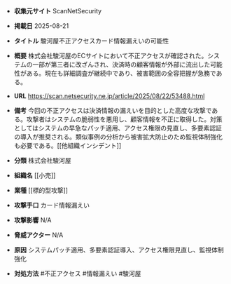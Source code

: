 - **収集元サイト**
ScanNetSecurity

- **掲載日**
2025-08-21

- **タイトル**
駿河屋不正アクセスカード情報漏えいの可能性

- **概要**
株式会社駿河屋のECサイトにおいて不正アクセスが確認された。システムの一部が第三者に改ざんされ、決済時の顧客情報が外部に流出した可能性がある。現在も詳細調査が継続中であり、被害範囲の全容把握が急務である。

- **URL**
https://scan.netsecurity.ne.jp/article/2025/08/22/53488.html

- **備考**
今回の不正アクセスは決済情報の漏えいを目的とした高度な攻撃である。攻撃者はシステムの脆弱性を悪用し、顧客情報を不正に取得した。対策としてはシステムの早急なパッチ適用、アクセス権限の見直し、多要素認証の導入が推奨される。類似事例の分析から被害拡大防止のため監視体制強化も必要である。[[他組織インシデント]]

- **分類**
株式会社駿河屋

- **組織名**
[[小売]]

- **業種**
[[標的型攻撃]]

- **攻撃手口**
カード情報漏えい

- **攻撃影響**
N/A

- **脅威アクター**
N/A

- **原因**
システムパッチ適用、多要素認証導入、アクセス権限見直し、監視体制強化

- **対処方法**
#不正アクセス #情報漏えい #駿河屋

